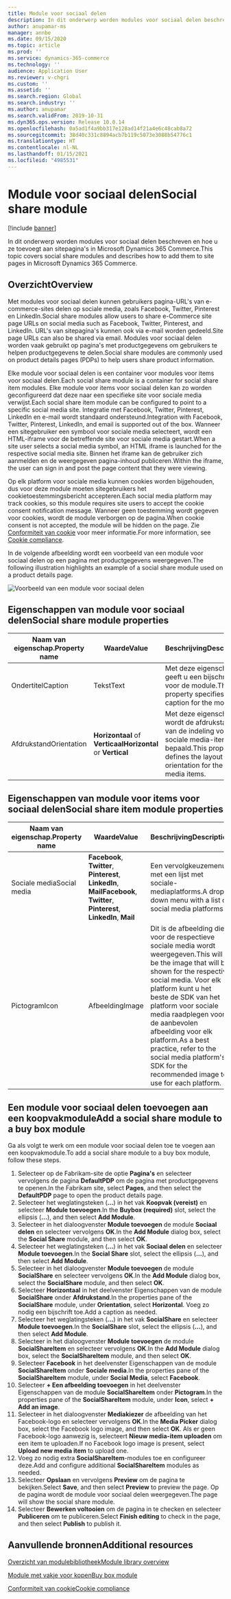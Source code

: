 ```yaml
---
title: Module voor sociaal delen
description: In dit onderwerp worden modules voor sociaal delen beschreven en hoe u ze toevoegt aan sitepagina's in Microsoft Dynamics 365 Commerce.
author: anupamar-ms
manager: annbe
ms.date: 09/15/2020
ms.topic: article
ms.prod: ''
ms.service: dynamics-365-commerce
ms.technology: ''
audience: Application User
ms.reviewer: v-chgri
ms.custom: ''
ms.assetid: ''
ms.search.region: Global
ms.search.industry: ''
ms.author: anupamar
ms.search.validFrom: 2019-10-31
ms.dyn365.ops.version: Release 10.0.14
ms.openlocfilehash: 0a5ad1f4a9bb317e128ad14f21a4e6c48cab8a72
ms.sourcegitcommit: 38d40c331c8894acb7b119c5073e3088b54776c1
ms.translationtype: HT
ms.contentlocale: nl-NL
ms.lasthandoff: 01/15/2021
ms.locfileid: "4985531"
---
```

# <a name="social-share-module"></a><span data-ttu-id="db157-103">Module voor sociaal delen</span><span class="sxs-lookup"><span data-stu-id="db157-103">Social share module</span></span>

[!include [banner](includes/banner.md)]

<span data-ttu-id="db157-104">In dit onderwerp worden modules voor sociaal delen beschreven en hoe u ze toevoegt aan sitepagina's in Microsoft Dynamics 365 Commerce.</span><span class="sxs-lookup"><span data-stu-id="db157-104">This topic covers social share modules and describes how to add them to site pages in Microsoft Dynamics 365 Commerce.</span></span>

## <a name="overview"></a><span data-ttu-id="db157-105">Overzicht</span><span class="sxs-lookup"><span data-stu-id="db157-105">Overview</span></span>

<span data-ttu-id="db157-106">Met modules voor sociaal delen kunnen gebruikers pagina-URL's van e-commerce-sites delen op sociale media, zoals Facebook, Twitter, Pinterest en LinkedIn.</span><span class="sxs-lookup"><span data-stu-id="db157-106">Social share modules allow users to share e-Commerce site page URLs on social media such as Facebook, Twitter, Pinterest, and LinkedIn.</span></span> <span data-ttu-id="db157-107">URL's van sitepagina's kunnen ook via e-mail worden gedeeld.</span><span class="sxs-lookup"><span data-stu-id="db157-107">Site page URLs can also be shared via email.</span></span> <span data-ttu-id="db157-108">Modules voor sociaal delen worden vaak gebruikt op pagina's met productgegevens om gebruikers te helpen productgegevens te delen.</span><span class="sxs-lookup"><span data-stu-id="db157-108">Social share modules are commonly used on product details pages (PDPs) to help users share product information.</span></span>

<span data-ttu-id="db157-109">Elke module voor sociaal delen is een container voor modules voor items voor sociaal delen.</span><span class="sxs-lookup"><span data-stu-id="db157-109">Each social share module is a container for social share item modules.</span></span> <span data-ttu-id="db157-110">Elke module voor items voor sociaal delen kan zo worden geconfigureerd dat deze naar een specifieke site voor sociale media verwijst.</span><span class="sxs-lookup"><span data-stu-id="db157-110">Each social share item module can be configured to point to a specific social media site.</span></span> <span data-ttu-id="db157-111">Integratie met Facebook, Twitter, Pinterest, LinkedIn en e-mail wordt standaard ondersteund.</span><span class="sxs-lookup"><span data-stu-id="db157-111">Integration with Facebook, Twitter, Pinterest, LinkedIn, and email is supported out of the box.</span></span> <span data-ttu-id="db157-112">Wanneer een sitegebruiker een symbool voor sociale media selecteert, wordt een HTML-iframe voor de betreffende site voor sociale media gestart.</span><span class="sxs-lookup"><span data-stu-id="db157-112">When a site user selects a social media symbol, an HTML iframe is launched for the respective social media site.</span></span> <span data-ttu-id="db157-113">Binnen het iframe kan de gebruiker zich aanmelden en de weergegeven pagina-inhoud publiceren.</span><span class="sxs-lookup"><span data-stu-id="db157-113">Within the iframe, the user can sign in and post the page content that they were viewing.</span></span>

<span data-ttu-id="db157-114">Op elk platform voor sociale media kunnen cookies worden bijgehouden, dus voor deze module moeten sitegebruikers het cookietoestemmingsbericht accepteren.</span><span class="sxs-lookup"><span data-stu-id="db157-114">Each social media platform may track cookies, so this module requires site users to accept the cookie consent notification message.</span></span> <span data-ttu-id="db157-115">Wanneer geen toestemming wordt gegeven voor cookies, wordt de module verborgen op de pagina.</span><span class="sxs-lookup"><span data-stu-id="db157-115">When cookie consent is not accepted, the module will be hidden on the page.</span></span> <span data-ttu-id="db157-116">Zie [Conformiteit van cookie](cookie-compliance.md) voor meer informatie.</span><span class="sxs-lookup"><span data-stu-id="db157-116">For more information, see [Cookie compliance](cookie-compliance.md).</span></span>

<span data-ttu-id="db157-117">In de volgende afbeelding wordt een voorbeeld van een module voor sociaal delen op een pagina met productgegevens weergegeven.</span><span class="sxs-lookup"><span data-stu-id="db157-117">The following illustration highlights an example of a social share module used on a product details page.</span></span>

![Voorbeeld van een module voor sociaal delen](./media/ecommerce-socialshare.png)

## <a name="social-share-module-properties"></a><span data-ttu-id="db157-119">Eigenschappen van module voor sociaal delen</span><span class="sxs-lookup"><span data-stu-id="db157-119">Social share module properties</span></span>

| <span data-ttu-id="db157-120">Naam van eigenschap.</span><span class="sxs-lookup"><span data-stu-id="db157-120">Property name</span></span>             | <span data-ttu-id="db157-121">Waarde</span><span class="sxs-lookup"><span data-stu-id="db157-121">Value</span></span>                 | <span data-ttu-id="db157-122">Beschrijving</span><span class="sxs-lookup"><span data-stu-id="db157-122">Description</span></span> |
|---------------------------|-----------------------|-------------|
| <span data-ttu-id="db157-123">Ondertitel</span><span class="sxs-lookup"><span data-stu-id="db157-123">Caption</span></span>                  | <span data-ttu-id="db157-124">Tekst</span><span class="sxs-lookup"><span data-stu-id="db157-124">Text</span></span> | <span data-ttu-id="db157-125">Met deze eigenschap geeft u een bijschrift op voor de module.</span><span class="sxs-lookup"><span data-stu-id="db157-125">This property specifies a caption for the module.</span></span> |
| <span data-ttu-id="db157-126">Afdrukstand</span><span class="sxs-lookup"><span data-stu-id="db157-126">Orientation</span></span> | <span data-ttu-id="db157-127">**Horizontaal** of **Verticaal**</span><span class="sxs-lookup"><span data-stu-id="db157-127">**Horizontal** or **Vertical**</span></span>  | <span data-ttu-id="db157-128">Met deze eigenschap wordt de afdrukstand van de indeling voor de sociale media-items bepaald.</span><span class="sxs-lookup"><span data-stu-id="db157-128">This property defines the layout orientation for the social media items.</span></span> |

## <a name="social-share-item-module-properties"></a><span data-ttu-id="db157-129">Eigenschappen van module voor items voor sociaal delen</span><span class="sxs-lookup"><span data-stu-id="db157-129">Social share item module properties</span></span>
| <span data-ttu-id="db157-130">Naam van eigenschap.</span><span class="sxs-lookup"><span data-stu-id="db157-130">Property name</span></span>             | <span data-ttu-id="db157-131">Waarde</span><span class="sxs-lookup"><span data-stu-id="db157-131">Value</span></span>                 | <span data-ttu-id="db157-132">Beschrijving</span><span class="sxs-lookup"><span data-stu-id="db157-132">Description</span></span> |
|---------------------------|-----------------------|-------------|
| <span data-ttu-id="db157-133">Sociale media</span><span class="sxs-lookup"><span data-stu-id="db157-133">Social media</span></span>              | <span data-ttu-id="db157-134">**Facebook**, **Twitter**, **Pinterest**, **LinkedIn**, **Mail**</span><span class="sxs-lookup"><span data-stu-id="db157-134">**Facebook**, **Twitter**, **Pinterest**, **LinkedIn**, **Mail**</span></span> | <span data-ttu-id="db157-135">Een vervolgkeuzemenu met een lijst met sociale-mediaplatforms.</span><span class="sxs-lookup"><span data-stu-id="db157-135">A drop-down menu with a list of social media platforms.</span></span> |
| <span data-ttu-id="db157-136">Pictogram</span><span class="sxs-lookup"><span data-stu-id="db157-136">Icon</span></span> |<span data-ttu-id="db157-137">Afbeelding</span><span class="sxs-lookup"><span data-stu-id="db157-137">Image</span></span>    | <span data-ttu-id="db157-138">Dit is de afbeelding die voor de respectieve sociale media wordt weergegeven.</span><span class="sxs-lookup"><span data-stu-id="db157-138">This will be the image that will be shown for the respective social media.</span></span> <span data-ttu-id="db157-139">Voor elk platform kunt u het beste de SDK van het platform voor sociale media raadplegen voor de aanbevolen afbeelding voor elk platform.</span><span class="sxs-lookup"><span data-stu-id="db157-139">As a best practice, refer to the social media platform's SDK for the recommended image to use for each platform.</span></span> |

## <a name="add-a-social-share-module-to-a-buy-box-module"></a><span data-ttu-id="db157-140">Een module voor sociaal delen toevoegen aan een koopvakmodule</span><span class="sxs-lookup"><span data-stu-id="db157-140">Add a social share module to a buy box module</span></span>

<span data-ttu-id="db157-141">Ga als volgt te werk om een module voor sociaal delen toe te voegen aan een koopvakmodule.</span><span class="sxs-lookup"><span data-stu-id="db157-141">To add a social share module to a buy box module, follow these steps.</span></span>

1. <span data-ttu-id="db157-142">Selecteer op de Fabrikam-site de optie **Pagina's** en selecteer vervolgens de pagina **DefaultPDP** om de pagina met productgegevens te openen.</span><span class="sxs-lookup"><span data-stu-id="db157-142">In the Fabrikam site, select **Pages**, and then select the **DefaultPDP** page to open the product details page.</span></span> 
1. <span data-ttu-id="db157-143">Selecteer het weglatingsteken (**...**) in het vak **Koopvak (vereist)** en selecteer **Module toevoegen**.</span><span class="sxs-lookup"><span data-stu-id="db157-143">In the **Buybox (required)** slot, select the ellipsis (**...**), and then select **Add Module**.</span></span>
1. <span data-ttu-id="db157-144">Selecteer in het dialoogvenster **Module toevoegen** de module **Sociaal delen** en selecteer vervolgens **OK**.</span><span class="sxs-lookup"><span data-stu-id="db157-144">In the **Add Module** dialog box, select the **Social Share** module, and then select **OK**.</span></span>
1. <span data-ttu-id="db157-145">Selecteer het weglatingsteken (**...**) in het vak **Sociaal delen** en selecteer **Module toevoegen**.</span><span class="sxs-lookup"><span data-stu-id="db157-145">In the **Social Share** slot, select the ellipsis (**...**), and then select **Add Module**.</span></span>
1. <span data-ttu-id="db157-146">Selecteer in het dialoogvenster **Module toevoegen** de module **SocialShare** en selecteer vervolgens **OK**.</span><span class="sxs-lookup"><span data-stu-id="db157-146">In the **Add Module** dialog box, select the **SocialShare** module, and then select **OK**.</span></span>
1. <span data-ttu-id="db157-147">Selecteer **Horizontaal** in het deelvenster Eigenschappen van de module **SocialShare** onder **Afdrukstand**.</span><span class="sxs-lookup"><span data-stu-id="db157-147">In the properties pane of the **SocialShare** module, under **Orientation**, select **Horizontal**.</span></span> <span data-ttu-id="db157-148">Voeg zo nodig een bijschrift toe.</span><span class="sxs-lookup"><span data-stu-id="db157-148">Add a caption as needed.</span></span>
1. <span data-ttu-id="db157-149">Selecteer het weglatingsteken (**...**) in het vak **SocialShare** en selecteer **Module toevoegen**.</span><span class="sxs-lookup"><span data-stu-id="db157-149">In the **SocialShare** slot, select the ellipsis (**...**), and then select **Add Module**.</span></span>
1. <span data-ttu-id="db157-150">Selecteer in het dialoogvenster **Module toevoegen** de module **SocialShareItem** en selecteer vervolgens **OK**.</span><span class="sxs-lookup"><span data-stu-id="db157-150">In the **Add Module** dialog box, select the **SocialShareItem** module, and then select **OK**.</span></span>
1. <span data-ttu-id="db157-151">Selecteer **Facebook** in het deelvenster Eigenschappen van de module **SocialShareItem** onder **Sociale media**.</span><span class="sxs-lookup"><span data-stu-id="db157-151">In the properties pane of the **SocialShareItem** module, under **Social Media**, select **Facebook**.</span></span>
1. <span data-ttu-id="db157-152">Selecteer **+ Een afbeelding toevoegen** in het deelvenster Eigenschappen van de module **SocialShareItem** onder **Pictogram**.</span><span class="sxs-lookup"><span data-stu-id="db157-152">In the properties pane of the **SocialShareItem** module, under **Icon**, select **+ Add an image**.</span></span>
1. <span data-ttu-id="db157-153">Selecteer in het dialoogvenster **Mediakiezer** de afbeelding van het Facebook-logo en selecteer vervolgens **OK**.</span><span class="sxs-lookup"><span data-stu-id="db157-153">In the **Media Picker** dialog box, select the Facebook logo image, and then select **OK**.</span></span> <span data-ttu-id="db157-154">Als er geen Facebook-logo aanwezig is, selecteert **Nieuw media-item uploaden** om een item te uploaden.</span><span class="sxs-lookup"><span data-stu-id="db157-154">If no Facebook logo image is present, select **Upload new media item** to upload one.</span></span>
1. <span data-ttu-id="db157-155">Voeg zo nodig extra **SocialShareItem**-modules toe en configureer deze.</span><span class="sxs-lookup"><span data-stu-id="db157-155">Add and configure additional **SocialShareItem** modules as needed.</span></span>
1. <span data-ttu-id="db157-156">Selecteer **Opslaan** en vervolgens **Preview** om de pagina te bekijken.</span><span class="sxs-lookup"><span data-stu-id="db157-156">Select **Save**, and then select **Preview** to preview the page.</span></span> <span data-ttu-id="db157-157">Op de pagina wordt de module voor sociaal delen weergegeven.</span><span class="sxs-lookup"><span data-stu-id="db157-157">The page will show the social share module.</span></span>
1. <span data-ttu-id="db157-158">Selecteer **Bewerken voltooien** om de pagina in te checken en selecteer **Publiceren** om te publiceren.</span><span class="sxs-lookup"><span data-stu-id="db157-158">Select **Finish editing** to check in the page, and then select **Publish** to publish it.</span></span>

## <a name="additional-resources"></a><span data-ttu-id="db157-159">Aanvullende bronnen</span><span class="sxs-lookup"><span data-stu-id="db157-159">Additional resources</span></span>

[<span data-ttu-id="db157-160">Overzicht van modulebibliotheek</span><span class="sxs-lookup"><span data-stu-id="db157-160">Module library overview</span></span>](starter-kit-overview.md)

[<span data-ttu-id="db157-161">Module met vakje voor kopen</span><span class="sxs-lookup"><span data-stu-id="db157-161">Buy box module</span></span>](add-buy-box.md)

[<span data-ttu-id="db157-162">Conformiteit van cookie</span><span class="sxs-lookup"><span data-stu-id="db157-162">Cookie compliance</span></span>](cookie-compliance.md)
